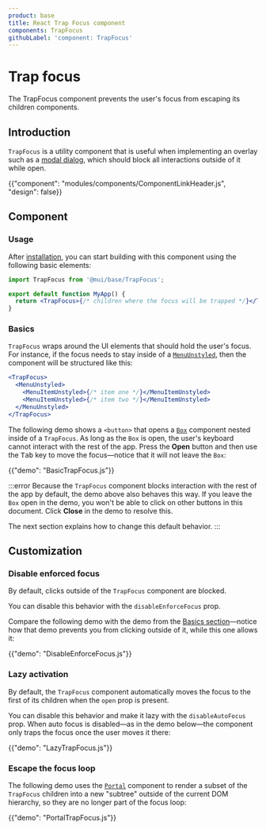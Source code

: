 ```yaml
---
product: base
title: React Trap Focus component
components: TrapFocus
githubLabel: 'component: TrapFocus'
---
```


# Trap focus

<p class="description">The TrapFocus component prevents the user's focus from escaping its children components.</p>

## Introduction

`TrapFocus` is a utility component that is useful when implementing an overlay such as a [modal dialog](/base/react-modal/), which should block all interactions outside of it while open.

{{"component": "modules/components/ComponentLinkHeader.js", "design": false}}

## Component

### Usage

After [installation](/base/getting-started/installation/), you can start building with this component using the following basic elements:

```jsx
import TrapFocus from '@mui/base/TrapFocus';

export default function MyApp() {
  return <TrapFocus>{/* children where the focus will be trapped */}</TrapFocus>;
}
```

### Basics

`TrapFocus` wraps around the UI elements that should hold the user's focus. For instance, if the focus needs to stay inside of a [`MenuUnstyled`](/base/react-menu/), then the component will be structured like this:

```jsx
<TrapFocus>
  <MenuUnstyled>
    <MenuItemUnstyled>{/* item one */}</MenuItemUnstyled>
    <MenuItemUnstyled>{/* item two */}</MenuItemUnstyled>
  </MenuUnstyled>
</TrapFocus>
```

The following demo shows a `<button>` that opens a [`Box`](/material-ui/react-box/) component nested inside of a `TrapFocus`. As long as the `Box` is open, the user's keyboard cannot interact with the rest of the app. Press the **Open** button and then use the <kbd class="key">Tab</kbd> key to move the focus—notice that it will not leave the `Box`:

{{"demo": "BasicTrapFocus.js"}}

:::error Because the `TrapFocus` component blocks interaction with the rest of the app by default, the demo above also behaves this way. If you leave the `Box` open in the demo, you won't be able to click on other buttons in this document. Click **Close** in the demo to resolve this.

The next section explains how to change this default behavior. :::

## Customization

### Disable enforced focus

By default, clicks outside of the `TrapFocus` component are blocked.

You can disable this behavior with the `disableEnforceFocus` prop.

Compare the following demo with the demo from the [Basics section](#basics)—notice how that demo prevents you from clicking outside of it, while this one allows it:

{{"demo": "DisableEnforceFocus.js"}}

### Lazy activation

By default, the `TrapFocus` component automatically moves the focus to the first of its children when the `open` prop is present.

You can disable this behavior and make it lazy with the `disableAutoFocus` prop. When auto focus is disabled—as in the demo below—the component only traps the focus once the user moves it there:

{{"demo": "LazyTrapFocus.js"}}

### Escape the focus loop

The following demo uses the [`Portal`](/base/react-portal/) component to render a subset of the `TrapFocus` children into a new "subtree" outside of the current DOM hierarchy, so they are no longer part of the focus loop:

{{"demo": "PortalTrapFocus.js"}}
